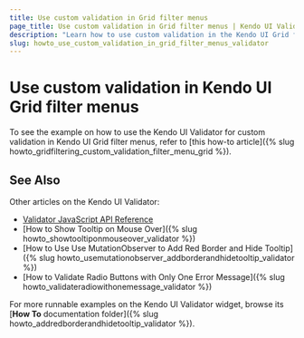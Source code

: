 ```yaml
---
title: Use custom validation in Grid filter menus
page_title: Use custom validation in Grid filter menus | Kendo UI Validator
description: "Learn how to use custom validation in the Kendo UI Grid filter menus."
slug: howto_use_custom_validation_in_grid_filter_menus_validator
---
```


# Use custom validation in Kendo UI Grid filter menus

To see the example on how to use the Kendo UI Validator for custom validation in Kendo UI Grid filter menus, refer to [this how-to article]({% slug howto_gridfiltering_custom_validation_filter_menu_grid %}).

## See Also

Other articles on the Kendo UI Validator:

* [Validator JavaScript API Reference](/api/javascript/ui/validator)
* [How to Show Tooltip on Mouse Over]({% slug howto_showtooltiponmouseover_validator %})
* [How to Use Use MutationObserver to Add Red Border and Hide Tooltip]({% slug howto_usemutationobserver_addborderandhidetooltip_validator %})
* [How to Validate Radio Buttons with Only One Error Message]({% slug howto_validateradiowithonemessage_validator %})

For more runnable examples on the Kendo UI Validator widget, browse its [**How To** documentation folder]({% slug howto_addredborderandhidetooltip_validator %}).
